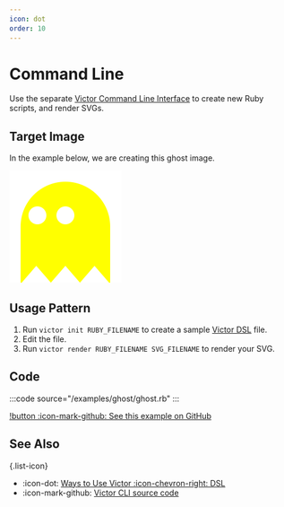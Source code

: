 ```yaml
---
icon: dot
order: 10
---
```


# Command Line

Use the separate
[Victor Command Line Interface](https://github.com/DannyBen/victor-cli)
to create new Ruby scripts, and render SVGs.

## Target Image

In the example below, we are creating this ghost image.

![](/examples/ghost/ghost.svg)

## Usage Pattern

1. Run `victor init RUBY_FILENAME` to create a sample
   [Victor DSL](/usage-patterns/dsl) file.
2. Edit the file.
3. Run `victor render RUBY_FILENAME SVG_FILENAME` to render your SVG.

## Code

:::code source="/examples/ghost/ghost.rb" :::

[!button :icon-mark-github: See this example on GitHub](https://github.com/DannyBen/victor-book/tree/master/src/examples/ghost)

## See Also

{.list-icon}
- :icon-dot: [Ways to Use Victor :icon-chevron-right: DSL](/usage-patterns/dsl)
- :icon-mark-github: [Victor CLI source code](https://github.com/DannyBen/victor-cli)
